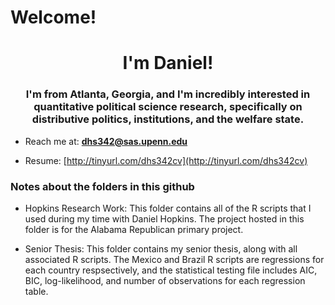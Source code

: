 # Welcome!
<h1 align="center">I'm Daniel!</h1>
<h3 align="center">I'm from Atlanta, Georgia, and I'm incredibly interested in quantitative political science research, specifically on distributive politics, institutions, and the welfare state.</h3>

- Reach me at: **dhs342@sas.upenn.edu**

- Resume: [http://tinyurl.com/dhs342cv](http://tinyurl.com/dhs342cv)

<h3 align="left">Notes about the folders in this github</h3>

- Hopkins Research Work: This folder contains all of the R scripts that I used during my time with Daniel Hopkins. The project hosted in this folder is for the Alabama Republican primary project.

- Senior Thesis: This folder contains my senior thesis, along with all associated R scripts. The Mexico and Brazil R scripts are regressions for each country respsectively, and the statistical testing file includes AIC, BIC, log-likelihood, and number of observations for each regression table.

<p align="left">
</p>
